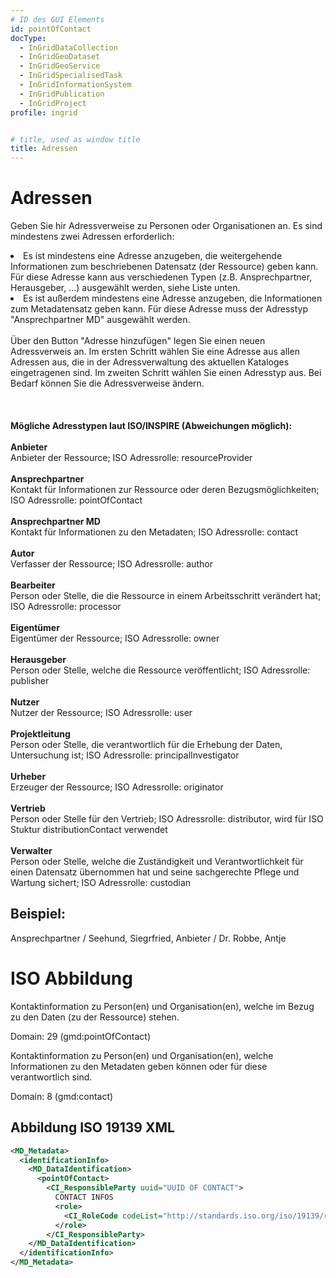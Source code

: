 ```yaml
---
# ID des GUI Elements
id: pointOfContact
docType:
  - InGridDataCollection
  - InGridGeoDataset
  - InGridGeoService
  - InGridSpecialisedTask
  - InGridInformationSystem
  - InGridPublication
  - InGridProject
profile: ingrid


# title, used as window title
title: Adressen
---
```


# Adressen

Geben Sie hir Adressverweise zu Personen oder Organisationen an. Es sind mindestens zwei Adressen erforderlich:<br>
<li>Es ist mindestens eine Adresse anzugeben, die weitergehende Informationen zum beschriebenen Datensatz (der Ressource) geben kann. Für diese Adresse kann aus verschiedenen Typen (z.B. Ansprechpartner, Herausgeber, ...) ausgewählt werden, siehe Liste unten.<br>
<li>Es ist außerdem mindestens eine Adresse anzugeben, die Informationen zum Metadatensatz geben kann. Für diese Adresse muss der Adresstyp "Ansprechpartner MD" ausgewählt werden.<br><br>
Über den Button "Adresse hinzufügen" legen Sie einen neuen Adressverweis an. Im ersten Schritt wählen Sie eine Adresse aus allen Adressen aus, die in der Adressverwaltung des aktuellen Kataloges eingetragenen sind. Im zweiten Schritt wählen Sie einen Adresstyp aus. Bei Bedarf können Sie die Adressverweise ändern. 
<br><br><br><br><b>Mögliche Adresstypen laut ISO/INSPIRE (Abweichungen möglich):
</b><br><br><b>Anbieter</b><br>Anbieter der Ressource; ISO Adressrolle: resourceProvider<br><br><b>Ansprechpartner</b><br>Kontakt für Informationen zur Ressource oder deren Bezugsmöglichkeiten; ISO Adressrolle: pointOfContact<br><br><b>Ansprechpartner MD</b><br>Kontakt für Informationen zu den Metadaten; ISO Adressrolle: contact<br><br><b>Autor</b><br>Verfasser der Ressource; ISO Adressrolle: author<br><br><b>Bearbeiter</b><br>Person oder Stelle, die die Ressource in einem Arbeitsschritt verändert hat; ISO Adressrolle: processor<br><br><b>Eigentümer</b><br>Eigentümer der Ressource; ISO Adressrolle: owner<br><br><b>Herausgeber</b><br>Person oder Stelle, welche die Ressource veröffentlicht; ISO Adressrolle: publisher<br><br><b>Nutzer</b><br>Nutzer der Ressource; ISO Adressrolle: user<br><br><b>Projektleitung</b><br>Person oder Stelle, die verantwortlich für die Erhebung der Daten, Untersuchung ist; ISO Adressrolle: principalInvestigator<br><br><b>Urheber</b><br>Erzeuger der Ressource; ISO Adressrolle: originator<br><br><b>Vertrieb</b><br>Person oder Stelle für den Vertrieb; ISO Adressrolle: distributor, wird für ISO Stuktur distributionContact verwendet<br><br><b>Verwalter</b><br>Person oder Stelle, welche die Zuständigkeit und Verantwortlichkeit für einen Datensatz übernommen hat und seine sachgerechte Pflege und Wartung sichert; ISO Adressrolle: custodian

## Beispiel:

Ansprechpartner / Seehund, Siegrfried, Anbieter / Dr. Robbe, Antje

# ISO Abbildung

Kontaktinformation zu Person(en) und Organisation(en), welche im Bezug zu den Daten (zu der Ressource) stehen.

Domain: 29 (gmd:pointOfContact) 

Kontaktinformation zu Person(en) und Organisation(en), welche Informationen zu den Metadaten geben können oder für diese verantwortlich sind.

Domain: 8 (gmd:contact)

## Abbildung ISO 19139 XML

```XML
<MD_Metadata>
  <identificationInfo>
    <MD_DataIdentification>
      <pointOfContact>
        <CI_ResponsibleParty uuid="UUID OF CONTACT">
          CONTACT INFOS
          <role>
            <CI_RoleCode codeList="http://standards.iso.org/iso/19139/resources/gmxCodelists.xml#CI_RoleCode" codeListValue="ROLE CODE"/>
          </role>
        </CI_ResponsibleParty>
    </MD_DataIdentification>
  </identificationInfo>
</MD_Metadata>
```
